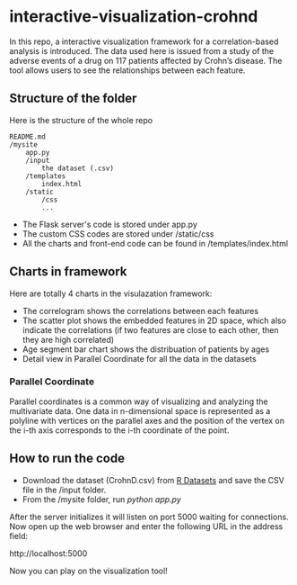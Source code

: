 # interactive-visualization-crohnd

In this repo, a interactive visualization framework for a correlation-based analysis is introduced. The data used here is issued from a study of the adverse events of a drug on 117 patients affected by Crohn’s disease. The tool allows users to see the relationships between each feature.


## Structure of the folder

Here is the structure of the whole repo

```
README.md
/mysite
    app.py
    /input
        the dataset (.csv)
    /templates
        index.html
    /static
        /css
        ...
```

* The Flask server's code is stored under app.py
* The custom CSS codes are stored under /static/css
* All the charts and front-end code can be found in /templates/index.html

## Charts in framework
Here are totally 4 charts in the visulazation framework:

* The correlogram shows the correlations between each features
* The scatter plot shows the embedded features in 2D space, which also indicate the correlations (if two features are close to each other, then they are high correlated)
* Age segment bar chart shows the distribuation of patients by ages
* Detail view in Parallel Coordinate for all the data in the datasets

### Parallel Coordinate 

Parallel coordinates is a common way of visualizing and analyzing the multivariate data. One data in n-dimensional space is represented as a polyline with vertices on the parallel axes and the position of the vertex on the i-th axis corresponds to the i-th coordinate of the point.


## How to run the code

* Download the dataset (CrohnD.csv) from [R Datasets](https://github.com/vincentarelbundock/Rdatasets/blob/master/csv/robustbase/CrohnD.csv) and save the CSV file in the /input folder.
* From the /mysite folder, run _python app.py_

After the server initializes it will listen on port 5000 waiting for connections. Now open up the web browser and enter the following URL in the address field:

http://localhost:5000

Now you can play on the visualization tool!

